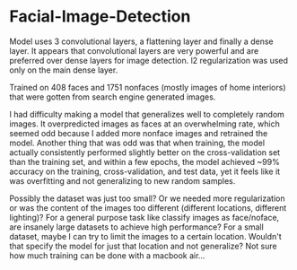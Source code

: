 # Facial-Image-Detection

Model uses 3 convolutional layers, a flattening layer and finally a dense layer. It appears that convolutional layers are very powerful and are preferred over dense layers for image detection. l2 regularization was used only on the main dense layer.

Trained on 408 faces and 1751 nonfaces (mostly images of home interiors) that were gotten from search engine generated images.

I had difficulty making a model that generalizes well to completely random images. It overpredicted images as faces at an overwhelming rate, which seemed odd because I added more nonface images and retrained the model.
Another thing that was odd was that when training, the model actually consistently performed slightly better on the cross-validation set than the training set, and within a few epochs, the model achieved ~99% accuracy on the training, cross-validation, and test data, yet it feels like it was overfitting and not generalizing to new random samples.

Possibly the dataset was just too small? Or we needed more regularization or was the content of the images too different (different locations, different lighting)? For a general purpose task like classify images as face/noface, are insanely large datasets to achieve high performance? For a small dataset, maybe I can try to limit the images to a certain location. Wouldn't that specify the model for just that location and not generalize? Not sure how much training can be done with a macbook air... 
